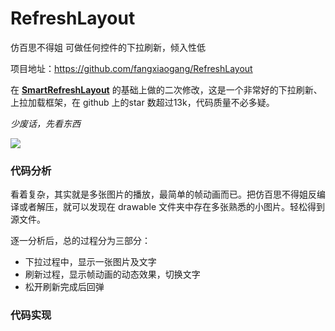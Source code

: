 # RefreshLayout
仿百思不得姐 可做任何控件的下拉刷新，倾入性低

项目地址：https://github.com/fangxiaogang/RefreshLayout

在 [**SmartRefreshLayout**](https://github.com/scwang90/SmartRefreshLayout) 的基础上做的二次修改，这是一个非常好的下拉刷新、上拉加载框架，在 github 上的star 数超过13k，代码质量不必多疑。



*少废话，先看东西*


![](http://onfkdy4l9.bkt.clouddn.com/333.gif)

### 代码分析

看着复杂，其实就是多张图片的播放，最简单的帧动画而已。把仿百思不得姐反编译或者解压，就可以发现在 drawable 文件夹中存在多张熟悉的小图片。轻松得到源文件。

逐一分析后，总的过程分为三部分：

- 下拉过程中，显示一张图片及文字
- 刷新过程，显示帧动画的动态效果，切换文字
- 松开刷新完成后回弹

### 代码实现
